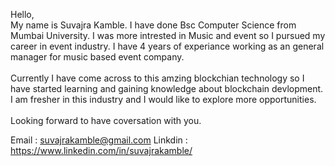 Hello, 
<br>
My name is Suvajra Kamble. I have done Bsc Computer Science from Mumbai University. 
I was more intrested in Music and event so I pursued my career in event industry. I have 4 years of experiance working as an general manager for music based event company. 
<br>
<br>
Currently I have come across to this amzing blockchian technology so I have started learning and gaining knowledge about blockchain devlopment. 
I am fresher in this industry and I would like to explore more opportunities. 
<br>
<br>
Looking forward to have coversation with you. 

Email : suvajrakamble@gmail.com 
Linkdin : https://www.linkedin.com/in/suvajrakamble/

